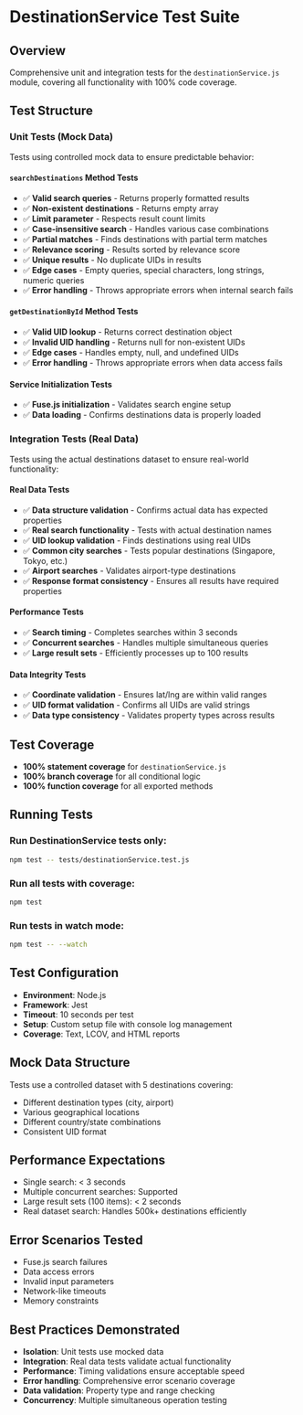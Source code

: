 # DestinationService Test Suite

## Overview
Comprehensive unit and integration tests for the `destinationService.js` module, covering all functionality with 100% code coverage.

## Test Structure

### Unit Tests (Mock Data)
Tests using controlled mock data to ensure predictable behavior:

#### `searchDestinations` Method Tests
- ✅ **Valid search queries** - Returns properly formatted results
- ✅ **Non-existent destinations** - Returns empty array
- ✅ **Limit parameter** - Respects result count limits
- ✅ **Case-insensitive search** - Handles various case combinations
- ✅ **Partial matches** - Finds destinations with partial term matches
- ✅ **Relevance scoring** - Results sorted by relevance score
- ✅ **Unique results** - No duplicate UIDs in results
- ✅ **Edge cases** - Empty queries, special characters, long strings, numeric queries
- ✅ **Error handling** - Throws appropriate errors when internal search fails

#### `getDestinationById` Method Tests
- ✅ **Valid UID lookup** - Returns correct destination object
- ✅ **Invalid UID handling** - Returns null for non-existent UIDs
- ✅ **Edge cases** - Handles empty, null, and undefined UIDs
- ✅ **Error handling** - Throws appropriate errors when data access fails

#### Service Initialization Tests
- ✅ **Fuse.js initialization** - Validates search engine setup
- ✅ **Data loading** - Confirms destinations data is properly loaded

### Integration Tests (Real Data)
Tests using the actual destinations dataset to ensure real-world functionality:

#### Real Data Tests
- ✅ **Data structure validation** - Confirms actual data has expected properties
- ✅ **Real search functionality** - Tests with actual destination names
- ✅ **UID lookup validation** - Finds destinations using real UIDs
- ✅ **Common city searches** - Tests popular destinations (Singapore, Tokyo, etc.)
- ✅ **Airport searches** - Validates airport-type destinations
- ✅ **Response format consistency** - Ensures all results have required properties

#### Performance Tests
- ✅ **Search timing** - Completes searches within 3 seconds
- ✅ **Concurrent searches** - Handles multiple simultaneous queries
- ✅ **Large result sets** - Efficiently processes up to 100 results

#### Data Integrity Tests
- ✅ **Coordinate validation** - Ensures lat/lng are within valid ranges
- ✅ **UID format validation** - Confirms all UIDs are valid strings
- ✅ **Data type consistency** - Validates property types across results

## Test Coverage
- **100% statement coverage** for `destinationService.js`
- **100% branch coverage** for all conditional logic
- **100% function coverage** for all exported methods

## Running Tests

### Run DestinationService tests only:
```bash
npm test -- tests/destinationService.test.js
```

### Run all tests with coverage:
```bash
npm test
```

### Run tests in watch mode:
```bash
npm test -- --watch
```

## Test Configuration
- **Environment**: Node.js
- **Framework**: Jest
- **Timeout**: 10 seconds per test
- **Setup**: Custom setup file with console log management
- **Coverage**: Text, LCOV, and HTML reports

## Mock Data Structure
Tests use a controlled dataset with 5 destinations covering:
- Different destination types (city, airport)
- Various geographical locations
- Different country/state combinations
- Consistent UID format

## Performance Expectations
- Single search: < 3 seconds
- Multiple concurrent searches: Supported
- Large result sets (100 items): < 2 seconds
- Real dataset search: Handles 500k+ destinations efficiently

## Error Scenarios Tested
- Fuse.js search failures
- Data access errors
- Invalid input parameters
- Network-like timeouts
- Memory constraints

## Best Practices Demonstrated
- **Isolation**: Unit tests use mocked data
- **Integration**: Real data tests validate actual functionality
- **Performance**: Timing validations ensure acceptable speed
- **Error handling**: Comprehensive error scenario coverage
- **Data validation**: Property type and range checking
- **Concurrency**: Multiple simultaneous operation testing
